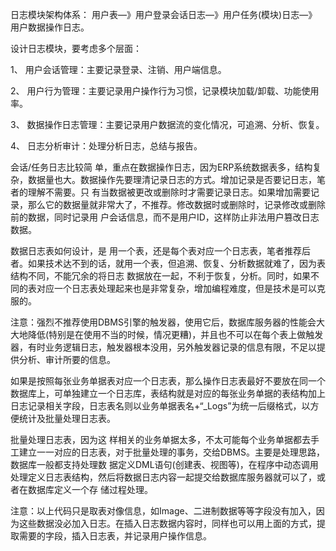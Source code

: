 日志模块架构体系： 用户表—》用户登录会话日志—》用户任务(模块)日志—》用户数据操作日志。

设计日志模块，要考虑多个层面：

1、  用户会话管理：主要记录登录、注销、用户端信息。

2、  用户行为管理：主要记录用户操作行为习惯，记录模块加载/卸载、功能使用率。

3、  数据操作日志管理：主要记录用户数据流的变化情况，可追溯、分析、恢复。

4、  日志分析审计：处理分析日志，总结与报告。

会话/任务日志比较简 单，重点在数据操作日志，因为ERP系统数据表多，结构复杂，数据量也大。数据操作先要理清记录日志的方式。增加记录是否要记日志，笔者的理解不需要。只 有当数据被更改或删除时才需要记录日志。如果增加需要记录，那么它的数据量就非常大了，不推荐。修改数据时或删除时，记录修改或删除前的数据，同时记录用 户会话信息，而不是用户ID，这样防止非法用户篡改日志数据。

数据日志表如何设计，是 用一个表，还是每个表对应一个日志表，笔者推荐后者。如果技术达不到的话，就用一个表，但追溯、恢复、分析数据就难了，因为表结构不同，不能冗余的将日志 数据放在一起，不利于恢复，分析。同时，如果不同的表对应一个日志表处理起来也是非常复杂，增加编程难度，但是技术是可以克服的。

注意：强烈不推荐使用DBMS引擎的触发器，使用它后，数据库服务器的性能会大大地降低(特别是在使用不当的时候，情况更糟)，并且也不可以在每个表上做触发器，有时业务逻辑日志，触发器根本没用，另外触发器记录的信息有限，不足以提供分析、审计所要的信息。



如果是按照每张业务单据表对应一个日志表，那么操作日志表最好不要放在同一个数据库上，可单独建立一个日志库，表结构就是对应的每张业务单据的表结构加上日志记录相关字段，日志表名则以业务单据表名+“_Logs”为统一后缀格式，以方便统计及批量处理日志表。

批量处理日志表，因为这 样相关的业务单据太多，不太可能每个业务单据都去手工建立一一对应的日志表，对于批量处理的事务，交给DBMS。主要是处理思路，数据库一般都支持处理数 据定义DML语句(创建表、视图等)，在程序中动态调用处理定义日志表结构，然后将数据日志内容一起提交给数据库服务器就可以了，或者在数据库定义一个存 储过程处理。

 注意：以上代码只是取表对像信息，如Image、二进制数据等等字段没有加入，因为这些数据没必加入日志。在插入日志数据内容时，同样也可以用上面的方式，提取需要的字段，插入日志表，并记录用户操作信息。